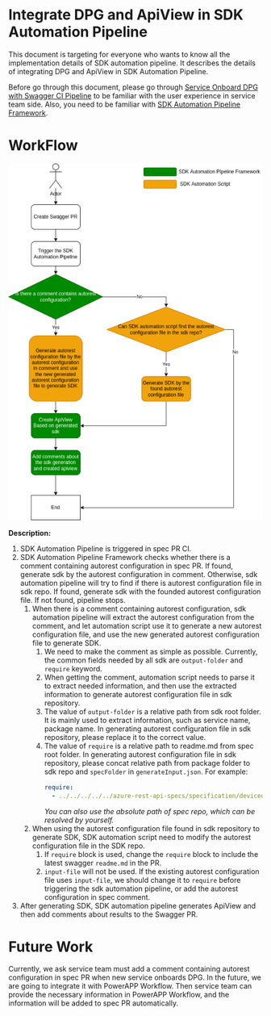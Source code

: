 # Integrate DPG and ApiView in SDK Automation Pipeline
This document is targeting for everyone who wants to know all the implementation details of SDK automation pipeline.
It describes the details of integrating DPG and ApiView in SDK Automation Pipeline.

Before go through this document, please go through [Service Onboard DPG with Swagger CI Pipeline](README.md) to be familiar with the user experience in service team side. Also, you need to be familiar with [SDK Automation Pipeline Framework](../sdkautomation/README.md).

# WorkFlow
![integrate-dpg-and-apiview](integrate-dpg-and-apiview.png)

__Description:__
1. SDK Automation Pipeline is triggered in spec PR CI.
2. SDK Automation Pipeline Framework checks whether there is a comment containing autorest configuration in spec PR. If found, generate sdk by the autorest configuration in comment.
Otherwise, sdk automation pipeline will try to find if there is autorest configuration file in sdk repo. If found, generate sdk with the founded autorest configuration file. If not found, pipeline stops.
   1. When there is a comment containing autorest configuration, sdk automation pipeline will extract the autorest configuration from the comment, and let automation script use it to generate a new autorest configuration file, and use the new generated autorest configuration file to generate SDK.
      1. We need to make the comment as simple as possible. Currently, the common fields needed by all sdk are `output-folder` and `require` keyword.
      2. When getting the comment, automation script needs to parse it to extract needed information, and then use the extracted information to generate autorest configuration file in sdk repository.
      3. The value of `output-folder` is a relative path from sdk root folder. It is mainly used to extract information, such as service name, package name. In generating autorest configuration file in sdk repository, please replace it to the correct value.
      4. The value of `require` is a relative path to readme.md from spec root folder. In generating autorest configuration file in sdk repository, please concat relative path from package folder to sdk repo and `specFolder` in `generateInput.json`. For example:
         ```yaml
         require:
           - ../../../../../azure-rest-api-specs/specification/deviceupdate/data-plane/readme.md
         ```
         *You can also use the absolute path of spec repo, which can be resolved by yourself.*
   2. When using the autorest configuration file found in sdk repository to generate SDK, SDK automation script need to modify the autorest configuration file in the SDK repo.
      1. If `require` block is used, change the `require` block to include the latest swagger `readme.md` in the PR.
      2. `input-file` will not be used. If the existing autorest configuration file uses `input-file`, we should change it to `require` before triggering the sdk automation pipeline, or add the autorest configuration in spec comment.
3. After generating SDK, SDK automation pipeline generates ApiView and then add comments about results to the Swagger PR.

# Future Work
Currently, we ask service team must add a comment containing autorest configuration in spec PR when new service onboards DPG.
In the future, we are going to integrate it with PowerAPP Workflow. Then service team can provide the necessary information in PowerAPP Workflow, and the information will be added to spec PR automatically. 